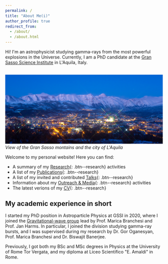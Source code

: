 ```yaml
---
permalink: /
title: "About Me(i)"
author_profile: true
redirect_from: 
  - /about/
  - /about.html
---
```


Hi! I'm an astrophysicist studying gamma-rays from the most powerful explosions in the Universe. 
Currently, I am a PhD candidate at the [Gran Sasso Science Institute](https://www.gssi.it/) in L'Aquila, Italy. 

 <br/><img src='/images/gransasso.jpg'>
_View of the Gran Sasso montains and the city of L'Aquila_



Welcome to my personal website! Here you can find:
* A summary of my [Research](/research/){: .btn--research} activities
* A list of my [Publications](/publications/){: .btn--research}
* A list of my invited and contributed [Talks](/talks/){: .btn--research}
* Information about my [Outreach & Media](/outreach/){: .btn--research} activities
* The latest verions of my [CV](/cv-mei/){: .btn--research}

My academic experience in short
------

I started my PhD position in Astroparticle Physics at GSSI in 2020, where I joined the [Gravitational-wave group](https://wikiet.gssi.it/index.php/Main_Page) lead by Prof. Marica Branchesi and Prof. Jan Harms. In particular, I joined the division studying gamma-ray bursts, and I was supervised during my research by Dr. Gor Oganesyan, Prof. Marica Branchesi and Dr. Biswajit Banerjee. 

Previously, I got both my BSc and MSc degrees in Physics at the University of Rome Tor Vergata, and my diploma at Liceo Scientifico "E. Amaldi" in Rome.

